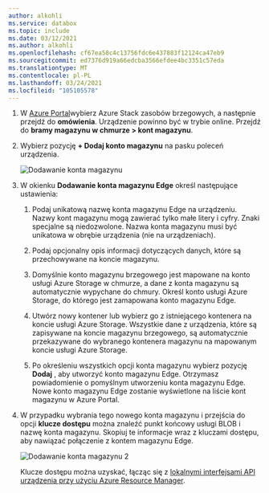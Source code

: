 ```yaml
---
author: alkohli
ms.service: databox
ms.topic: include
ms.date: 03/12/2021
ms.author: alkohli
ms.openlocfilehash: cf67ea58c4c13756fdc6e437883f12124ca47eb9
ms.sourcegitcommit: ed7376d919a66edcba3566efdee4bc3351c57eda
ms.translationtype: MT
ms.contentlocale: pl-PL
ms.lasthandoff: 03/24/2021
ms.locfileid: "105105578"
---
```

1. W [Azure Portal](https://portal.azure.com/)wybierz Azure Stack zasobów brzegowych, a następnie przejdź do **omówienia**. Urządzenie powinno być w trybie online. Przejdź do **bramy magazynu w chmurze > kont magazynu**.

2. Wybierz pozycję **+ Dodaj konto magazynu** na pasku poleceń urządzenia. 

   ![Dodawanie konta magazynu](media/azure-stack-edge-gateway-add-storage-account/add-storage-account-1.png)

3. W okienku **Dodawanie konta magazynu Edge** określ następujące ustawienia:

    1. Podaj unikatową nazwę konta magazynu Edge na urządzeniu. Nazwy kont magazynu mogą zawierać tylko małe litery i cyfry. Znaki specjalne są niedozwolone. Nazwa konta magazynu musi być unikatowa w obrębie urządzenia (nie na urządzeniach).

    2. Podaj opcjonalny opis informacji dotyczących danych, które są przechowywane na koncie magazynu.  
    
    3. Domyślnie konto magazynu brzegowego jest mapowane na konto usługi Azure Storage w chmurze, a dane z konta magazynu są automatycznie wypychane do chmury. Określ konto usługi Azure Storage, do którego jest zamapowana konto magazynu Edge.

    4. Utwórz nowy kontener lub wybierz go z istniejącego kontenera na koncie usługi Azure Storage. Wszystkie dane z urządzenia, które są zapisywane na koncie magazynu brzegowego, są automatycznie przekazywane do wybranego kontenera magazynu na mapowanym koncie usługi Azure Storage.

    5. Po określeniu wszystkich opcji konta magazynu wybierz pozycję **Dodaj** , aby utworzyć konto magazynu Edge. Otrzymasz powiadomienie o pomyślnym utworzeniu konta magazynu Edge. Nowe konto magazynu Edge zostanie wyświetlone na liście kont magazynu w Azure Portal.

    <!--[Add a storage account](media/azure-stack-edge-gateway-add-storage-account/add-storage-account-2.png)-->
    
4. W przypadku wybrania tego nowego konta magazynu i przejścia do opcji **klucze dostępu** można znaleźć punkt końcowy usługi BLOB i nazwę konta magazynu. Skopiuj te informacje wraz z kluczami dostępu, aby nawiązać połączenie z kontem magazynu Edge.

    ![Dodawanie konta magazynu 2](media/azure-stack-edge-gateway-add-storage-account/add-storage-account-4.png)

    Klucze dostępu można uzyskać, łącząc się z [lokalnymi interfejsami API urządzenia przy użyciu Azure Resource Manager](../articles/databox-online/azure-stack-edge-gpu-connect-resource-manager.md).